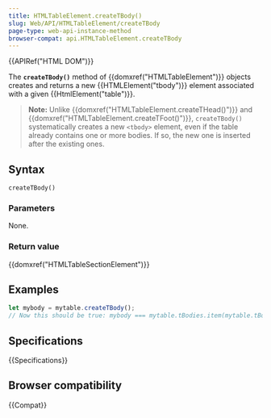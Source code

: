 ```yaml
---
title: HTMLTableElement.createTBody()
slug: Web/API/HTMLTableElement/createTBody
page-type: web-api-instance-method
browser-compat: api.HTMLTableElement.createTBody
---
```


{{APIRef("HTML DOM")}}

The **`createTBody()`** method of
{{domxref("HTMLTableElement")}} objects creates and returns a new
{{HTMLElement("tbody")}} element associated with a given {{HtmlElement("table")}}.

> **Note:** Unlike {{domxref("HTMLTableElement.createTHead()")}} and
> {{domxref("HTMLTableElement.createTFoot()")}}, `createTBody()`
> systematically creates a new `<tbody>` element, even if the table
> already contains one or more bodies. If so, the new one is inserted after the existing
> ones.

## Syntax

```js-nolint
createTBody()
```

### Parameters

None.

### Return value

{{domxref("HTMLTableSectionElement")}}

## Examples

```js
let mybody = mytable.createTBody();
// Now this should be true: mybody === mytable.tBodies.item(mytable.tBodies.length - 1)
```

## Specifications

{{Specifications}}

## Browser compatibility

{{Compat}}

